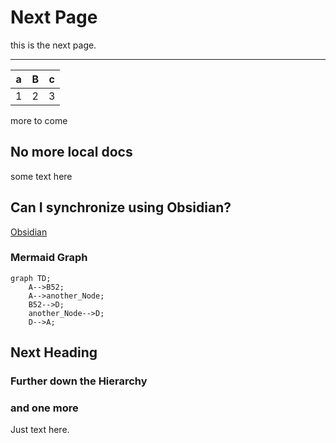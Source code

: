 # Next Page

this is the next page.

---------

| a | B | c |
|---|---|---|
| 1 | 2 | 3 |

more to come
## No more local docs

some text here

## Can I synchronize using Obsidian?

[Obsidian](https://obsidian.md)

### Mermaid Graph

```mermaid
graph TD;
    A-->B52;
    A-->another_Node;
    B52-->D;
    another_Node-->D;
    D-->A;
```

## Next Heading

### Further down the Hierarchy

### and one more

Just text here.

